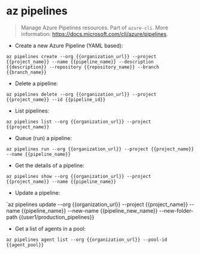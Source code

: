 # az pipelines

> Manage Azure Pipelines resources.
> Part of `azure-cli`.
> More information: <https://docs.microsoft.com/cli/azure/pipelines>.

- Create a new Azure Pipeline (YAML based):

`az pipelines create --org {{organization_url}} --project {{project_name}} --name {{pipeline_name}} --description {{description}} --repository {{repository_name}} --branch {{branch_name}}`

- Delete a pipeline:

`az pipelines delete --org {{organization_url}} --project {{project_name}} --id {{pipeline_id}}`

- List pipelines:

`az pipelines list --org {{organization_url}} --project {{project_name}}`

- Queue (run) a pipeline:

`az pipelines run --org {{organization_url}} --project {{project_name}} --name {{pipeline_name}}`

- Get the details of a pipeline:

`az pipelines show --org {{organization_url}} --project {{project_name}} --name {{pipeline_name}}`

- Update a pipeline:

`az pipelines update --org {{organization_url}} --project {{project_name}} --name {{pipeline_name}} --new-name {{pipeline_new_name}} --new-folder-path {{user1/production_pipelines}}

- Get a list of agents in a pool:

`az pipelines agent list --org {{organization_url}} --pool-id {{agent_pool}}`
